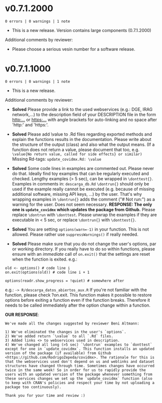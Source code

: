 # v0.7.1.2000

```
0 errors | 0 warnings | 1 note
```

+ This is a new release.
Version contains large components (0.7.1.2000)

Additional comments by reviewer: 

* Please choose a serious vesin number for a software release.

# v0.7.1.1000

```
0 errors | 0 warnings | 1 note
```

+ This is a new release.

Additional comments by reviewer: 

+ **Solved** Please provide a link to the used webservices (e.g.: DGE, IRAG
network,...) to the description field
of your DESCRIPTION file in the form
<http:...> or <https:...>
with angle brackets for auto-linking and no space after 'http:' and
'https:'. 

+ **Solved** Please add \value to .Rd files regarding exported methods and explain
the functions results in the documentation. Please write about the
structure of the output (class) and also what the output means.
(If a function does not return a value, please document that too, e.g.
`\value{No return value, called for side effects} or similar)`
Missing Rd-tags:
      `update_covidmx.Rd: \value`

+ **Solved** Some code lines in examples are commented out.
Please never do that. Ideally find toy examples that can be regularly
executed and checked. Lengthy examples (> 5 sec), can be wrapped in
`\donttest{}`.
Examples in comments in:
       `descarga_db.Rd`
`\dontrun{}` should only be used if the example really cannot be executed
(e.g. because of missing additional software, missing API keys, ...) by
the user. That's why wrapping examples in `\dontrun{}` adds the comment
("# Not run:") as a warning for the user.
Does not seem necessary. **RESPONSE: The only one is `update_covidmx` which updates the package from Github.**
Please replace `\dontrun` with `\donttest`.
Please unwrap the examples if they are executable in < 5 sec, or replace
`\dontrun{}` with `\donttest{}`.

+ **Solved** You are setting `options(warn=-1)` in your function. This is not allowed. Please rather use `suppressWarnings()` if really needed.

+ **Solved** Please make sure that you do not change the user's options, par or
working directory. If you really have to do so within functions, please
ensure with an *immediate* call of `on.exit()` that the settings are reset
when the function is exited. e.g.:
```
old <- options() # code line i
on.exit(options(old)) # code line i + 1
```
```
options(readr.show_progress = !quiet) # somewhere after
```
e.g.: `-> R/descarga_datos_abiertos_aux.R`
If you're not familiar with the function, please check ?on.exit. This
function makes it possible to restore options before exiting a function
even if the function breaks. Therefore it needs to be called immediately
after the option change within a function.

**OUR RESPONSE**:

```
We've made all the changes suggested by reviewer Beni Altmann:

1) We've eliminated the changes in the user's `options`. 
2) We've added return `\value` to all `.Rd` files. 
3) Added links <> to webservices used in description.
4) We've changed all long (>5 sec) `\dontrun` examples to `donttest` except for one in `update_covidmx`. This function installs an updated version of the package (if available) from Github <https://github.com/RodrigoZepeda/covidmx>. The rationale for this is that the webservices used don't depend on us and weblinks and dataset structures have changed through time. Sometimes changes have occurred twice in the same week! So in order for us to rapidly provide the users with an updated version of the package whenever something from these services changes we set up the `update_covidmx` function (also to keep with CRAN's policies and respect your time by not uploading a package too continuously). 

Thank you for your time and review :)
```

